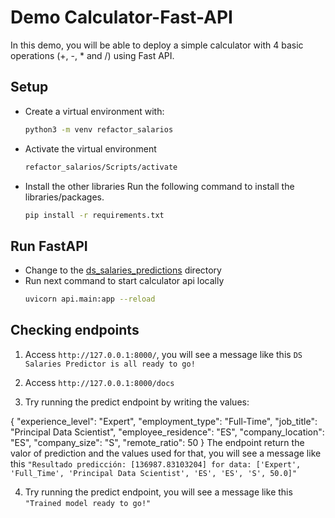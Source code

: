 # Demo Calculator-Fast-API
In this demo, you will be able to deploy a simple calculator with 4 basic operations (+, -, * and /) using Fast API.

## Setup
* Create a virtual environment with:
    ```bash
    python3 -m venv refactor_salarios
    ```

* Activate the virtual environment
    ```bash
    refactor_salarios/Scripts/activate
    ```

* Install the other libraries
Run the following command to install the libraries/packages.
    ```bash
    pip install -r requirements.txt
    ```

## Run FastAPI

* Change to the [ds_salaries_predictions](.) directory
* Run next command to start calculator api locally 
    ```bash
    uvicorn api.main:app --reload
    ```

## Checking endpoints
1. Access `http://127.0.0.1:8000/`, you will see a message like this `DS Salaries Predictor is all ready to go!`

2. Access `http://127.0.0.1:8000/docs`

3. Try running the predict endpoint by writing the values: 

{
  "experience_level": "Expert",
  "employment_type": "Full-Time",
  "job_title": "Principal Data Scientist",
  "employee_residence": "ES",
  "company_location": "ES",
  "company_size": "S",
  "remote_ratio": 50
}
The endpoint return the valor of prediction and the values used for that, you will see a message like this `"Resultado predicción: [136987.83103204] for data: ['Expert', 'Full_Time', 'Principal Data Scientist', 'ES', 'ES', 'S', 50.0]"`

4. Try running the predict endpoint, you will see a message like this `"Trained model ready to go!"`